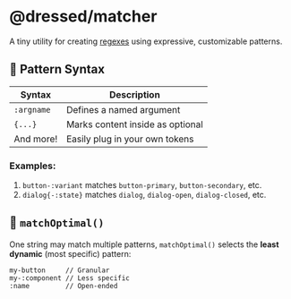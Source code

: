 # @dressed/matcher

A tiny utility for creating [regexes](https://en.wikipedia.org/wiki/Regular_expression) using expressive, customizable patterns.

## 🧩 Pattern Syntax

| Syntax     | Description                      |
| ---------- | -------------------------------- |
| `:argname` | Defines a named argument         |
| `{...}`    | Marks content inside as optional |
| And more!  | Easily plug in your own tokens   |

### Examples:

1. `button-:variant` matches `button-primary`, `button-secondary`, etc.
2. `dialog{-:state}` matches `dialog`, `dialog-open`, `dialog-closed`, etc.

## 🧮 `matchOptimal()`

One string may match multiple patterns, `matchOptimal()` selects the **least dynamic** (most specific) pattern:

```
my-button     // Granular
my-:component // Less specific
:name         // Open-ended
```
